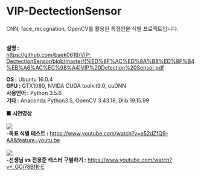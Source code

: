 # VIP-DectectionSensor
CNN, face_recognation, OpenCV를 활용한 특정인물 식별 프로젝트입니다. <br><br>

**설명 :** <br>
https://github.com/baek0618/VIP-DectectionSensor/blob/master/(%ED%8F%AC%ED%8A%B8%ED%8F%B4%EB%A6%AC%EC%98%A4)VIP%20Detection%20Sensor.pdf <br>

**OS :** Ubuntu 16.0.4 <br>
**GPU :** GTX1080, NVIDA CUDA toolkit9.0, cuDNN <br>
**사용언어 :** Python 3.5.6 <br>
**기타 :** Anaconda Python3.5, OpenCV 3.43.18, Dlib 19.15.99 <br>


**■ 시연영상**<br><br>
![](https://github.com/baek0618/VIP-DectectionSensor/blob/master/store/test1.png?raw=true)<br>
**-목표 식별 테스트 :** https://www.youtube.com/watch?v=e52dZfQ9-AA&feature=youtu.be<br>
<br>
![](https://github.com/baek0618/VIP-DectectionSensor/blob/master/store/test.png?raw=true)<br>
**-선생님 vs 전용준 캐스터 구별하기 :** https://www.youtube.com/watch?v=_GOi78BfK-E<br>
